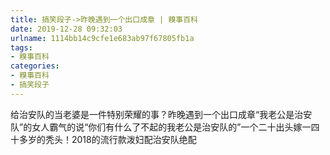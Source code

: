 ```yaml
---
title: 搞笑段子->昨晚遇到一个出口成章 | 糗事百科
date: 2019-12-28 09:32:03
urlname: 1114bb14c9cfe1e683ab97f67805fb1a
tags: 
- 糗事百科
categories:
- 糗事百科
- 搞笑段子
---
```

给治安队的当老婆是一件特别荣耀的事？昨晚遇到一个出口成章“我老公是治安队”的女人霸气的说“你们有什么了不起的我老公是治安队的”一个二十出头嫁一四十多岁的秃头！2018的流行款泼妇配治安队绝配



